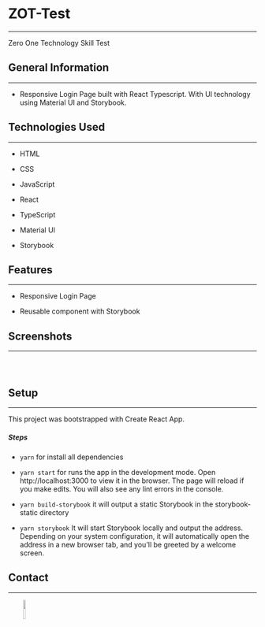 <h1>ZOT-Test</h1>
<hr><p>Zero One Technology Skill Test</p><h2>General Information</h2>
<hr><ul>
<li>Responsive Login Page built with React Typescript.
With UI technology using Material UI and Storybook.</li>
</ul><h2>Technologies Used</h2>
<hr><ul>
<li>HTML</li>
</ul><ul>
<li>CSS</li>
</ul><ul>
<li>JavaScript</li>
</ul><ul>
<li>React</li>
</ul><ul>
<li>TypeScript</li>
</ul><ul>
<li>Material UI</li>
</ul><ul>
<li>Storybook</li>
</ul><h2>Features</h2>
<hr><ul>
<li>Responsive Login Page</li>
</ul><ul>
<li>Reusable component with Storybook</li>
</ul><h2>Screenshots</h2>
<hr><p><img src="https://user-images.githubusercontent.com/79769140/216711145-53fd12ed-9ac5-4ae2-876d-89513053249c.png" alt=""></p><p><img src="https://user-images.githubusercontent.com/79769140/216711730-7d5d8b02-e571-45f6-b069-833319e65774.png" alt=""></p><p><img src="https://user-images.githubusercontent.com/79769140/216714787-bd37058c-e37c-4789-a037-ca42676db346.jpg" alt=""></p><h2>Setup</h2>
<hr><p>This project was bootstrapped with Create React App.</p><h5>Steps</h5><ul>
<li><code>yarn</code> for install all dependencies</li>
</ul><ul>
<li><code>yarn start</code> for runs the app in the development mode. Open http://localhost:3000 to view it in the browser.  The page will reload if you make edits. You will also see any lint errors in the console.</li>
</ul><ul>
<li><code>yarn build-storybook</code> it will output a static Storybook in the storybook-static directory</li>
</ul><ul>
<li><code>yarn storybook</code> It will start Storybook locally and output the address. Depending on your system configuration, it will automatically open the address in a new browser tab, and you'll be greeted by a welcome screen.</li>
</ul><h2>Contact</h2>
<hr><p><span style="margin-right: 30px;"></span><a href="https://www.linkedin.com/in/sandi-muhamad-rizalul/"><img target="_blank" src="https://cdn.jsdelivr.net/gh/devicons/devicon/icons/linkedin/linkedin-original.svg" style="width: 10%;"></a></p>